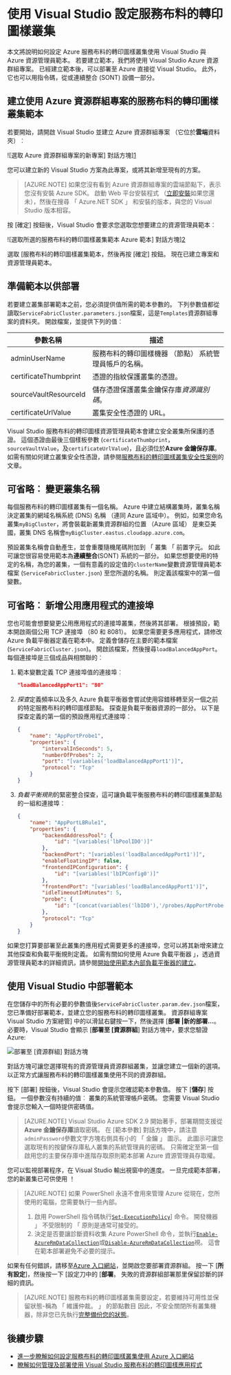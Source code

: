 <properties
   pageTitle="設定使用 Visual Studio 服務布料的轉印圖樣叢集 |Microsoft Azure"
   description="說明如何使用 Azure 資源管理員範本建立的 Visual Studio 的 Azure 資源群組專案設定服務布料的轉印圖樣叢集"
   services="service-fabric"
   documentationCenter=".net"
   authors="karolz-ms"
   manager="adegeo"
   editor=""/>

<tags
   ms.service="service-fabric"
   ms.devlang="dotNet"
   ms.topic="article"
   ms.tgt_pltfrm="NA"
   ms.workload="NA"
   ms.date="10/06/2016"
   ms.author="karolz@microsoft.com"/>

# <a name="set-up-a-service-fabric-cluster-by-using-visual-studio"></a>使用 Visual Studio 設定服務布料的轉印圖樣叢集
本文將說明如何設定 Azure 服務布料的轉印圖樣叢集使用 Visual Studio 與 Azure 資源管理員範本。 若要建立範本，我們將使用 Visual Studio Azure 資源群組專案。 已經建立範本後，可以部署至 Azure 直接從 Visual Studio。 此外，它也可以用指令碼，從或連續整合 (SONT) 設備一部分。

## <a name="create-a-service-fabric-cluster-template-by-using-an-azure-resource-group-project"></a>建立使用 Azure 資源群組專案的服務布料的轉印圖樣叢集範本
若要開始，請開啟 Visual Studio 並建立 Azure 資源群組專案 （它位於**雲端**資料夾）︰

![選取 Azure 資源群組專案的新專案] 對話方塊][1]

您可以建立新的 Visual Studio 方案為此專案，或將其新增至現有的方案。

>[AZURE.NOTE] 如果您沒有看到 Azure 資源群組專案的雲端節點下，表示您沒有安裝 Azure SDK。 啟動 Web 平台安裝程式 （[立即安裝](http://www.microsoft.com/web/downloads/platform.aspx)如果您還未），然後在搜尋 「 Azure.NET SDK 」 和安裝的版本，與您的 Visual Studio 版本相容。

按 [確定] 按鈕後，Visual Studio 會要求您選取您想要建立的資源管理員範本︰

![選取所選的服務布料的轉印圖樣叢集範本 Azure 範本] 對話方塊][2]

選取 [服務布料的轉印圖樣叢集範本，然後再按 [確定] 按鈕。 現在已建立專案和資源管理員範本。

## <a name="prepare-the-template-for-deployment"></a>準備範本以供部署
若要建立叢集部署範本之前，您必須提供值所需的範本參數的。 下列參數值都從讀取`ServiceFabricCluster.parameters.json`檔案，這是`Templates`資源群組專案的資料夾。 開啟檔案，並提供下列的值︰

|參數名稱           |描述|
|-----------------------  |--------------------------|
|adminUserName            |服務布料的轉印圖樣機器 （節點） 系統管理員帳戶的名稱。|
|certificateThumbprint    |憑證的指紋保護叢集的憑證。|
|sourceVaultResourceId    |儲存憑證保護叢集金鑰保存庫*資源識別碼*。|
|certificateUrlValue      |叢集安全性憑證的 URL。|

Visual Studio 服務布料的轉印圖樣資源管理員範本會建立安全叢集所保護的憑證。 這個憑證由最後三個樣板參數 (`certificateThumbprint`， `sourceVaultValue`，及`certificateUrlValue`)，且必須位於**Azure 金鑰保存庫**。 如需有關如何建立叢集安全性憑證，請參閱[服務布料的轉印圖樣叢集安全性案例](service-fabric-cluster-security.md#x509-certificates-and-service-fabric)的文章。

## <a name="optional-change-the-cluster-name"></a>可省略︰ 變更叢集名稱
每個服務布料的轉印圖樣叢集有一個名稱。 Azure 中建立結構叢集時，叢集名稱決定叢集的網域名稱系統 (DNS) 名稱 （連同 Azure 區域中）。 例如，如果您命名叢集`myBigCluster`，將會裝載新叢集資源群組的位置 （Azure 區域） 是東亞美國，叢集 DNS 名稱會`myBigCluster.eastus.cloudapp.azure.com`。

預設叢集名稱會自動產生，並會重覆隨機尾碼附加到 「 叢集 「 前置字元。 如此可讓您很容易使用範本為**連續整合**(SONT) 系統的一部分。 如果您想要使用的特定的名稱，為您的叢集，一個有意義的設定值的`clusterName`變數資源管理員範本檔案 (`ServiceFabricCluster.json`) 至您所選的名稱。 則定義該檔案中的第一個變數。

## <a name="optional-add-public-application-ports"></a>可省略︰ 新增公用應用程式的連接埠
您也可能會想要變更公用應用程式的連接埠叢集，然後將其部署。 根據預設，範本開啟兩個公用 TCP 連接埠 （80 和 8081）。 如果您需要更多應用程式，請修改 Azure 負載平衡器定義在範本中。 定義會儲存在主要的範本檔案 (`ServiceFabricCluster.json`)。 開啟該檔案，然後搜尋`loadBalancedAppPort`。 每個連接埠是三個成品與相關聯的︰

1. 範本變數定義 TCP 連接埠值的連接埠︰

    ```json
    "loadBalancedAppPort1": "80"
    ```

2. *探查*定義頻率以及多久 Azure 負載平衡器會嘗試使用容錯移轉至另一個之前的特定服務布料的轉印圖樣節點。 探查是負載平衡器資源的一部分。 以下是探查定義的第一個的預設應用程式連接埠︰

    ```json
    {
        "name": "AppPortProbe1",
        "properties": {
            "intervalInSeconds": 5,
            "numberOfProbes": 2,
            "port": "[variables('loadBalancedAppPort1')]",
            "protocol": "Tcp"
        }
    }
    ```

3. *負載平衡規則*的緊密整合探查，這可讓負載平衡服務布料的轉印圖樣叢集節點的一組和連接埠︰

    ```json
    {
        "name": "AppPortLBRule1",
        "properties": {
            "backendAddressPool": {
                "id": "[variables('lbPoolID0')]"
            },
            "backendPort": "[variables('loadBalancedAppPort1')]",
            "enableFloatingIP": false,
            "frontendIPConfiguration": {
                "id": "[variables('lbIPConfig0')]"
            },
            "frontendPort": "[variables('loadBalancedAppPort1')]",
            "idleTimeoutInMinutes": 5,
            "probe": {
                "id": "[concat(variables('lbID0'),'/probes/AppPortProbe1')]"
            },
            "protocol": "Tcp"
        }
    }
    ```
如果您打算要部署至此叢集的應用程式需要更多的連接埠，您可以將其新增來建立其他探查和負載平衡規則定義。 如需有關如何使用 Azure 負載平衡器 」，透過資源管理員範本的詳細資訊，請參閱[開始使用範本內部負載平衡器的建立](../load-balancer/load-balancer-get-started-ilb-arm-template.md)。

## <a name="deploy-the-template-by-using-visual-studio"></a>使用 Visual Studio 中部署範本
在您儲存中的所有必要的參數值後`ServiceFabricCluster.param.dev.json`檔案，您已準備好部署範本，並建立您的服務布料的轉印圖樣叢集。 資源群組專案 Visual Studio 方案總管] 中的以滑鼠右鍵按一下，然後選擇 [**部署 |新的部署...**。 必要時，Visual Studio 會顯示 [**部署至 [資源群組**] 對話方塊中，要求您驗證 Azure:

![部署至 [資源群組] 對話方塊][3]

對話方塊可讓您選擇現有的資源管理員資源群組叢集，並讓您建立一個新的選項。 以正常方式讓服務布料的轉印圖樣叢集使用不同的資源群組。

按下 [部署] 按鈕後，Visual Studio 會提示您確認範本參數值。 按下 [**儲存**] 按鈕。 一個參數沒有持續的值︰ 叢集的系統管理帳戶密碼。 您需要 Visual Studio 會提示您輸入一個時提供密碼值。

>[AZURE.NOTE] Visual Studio Azure SDK 2.9 開始著手，部署期間支援從**Azure 金鑰保存庫**讀取密碼。 在 [範本參數] 對話方塊中，請注意`adminPassword`參數文字方塊右側具有小的 「 金鑰 」 圖示。 此圖示可讓您選取現有的按鍵保存庫私人叢集的系統管理員的密碼。 只需確定至第一個啟用您的主要保存庫中進階存取原則範本部署 Azure 資源管理員存取權。 

您可以監視部署程序，在 Visual Studio 輸出視窗中的進度。 一旦完成範本部署，您的新叢集已可供使用 ！

>[AZURE.NOTE] 如果 PowerShell 永遠不會用來管理 Azure 從現在，您所使用的電腦，您需要執行一些內部。
>1. 啟用 PowerShell 指令碼執行[`Set-ExecutionPolicy`](https://technet.microsoft.com/library/hh849812.aspx)] 命令。 開發機器 」 不受限制的 「 原則是通常可接受的。
>2. 決定是否要讓診斷資料收集 Azure PowerShell 命令，並執行[`Enable-AzureRmDataCollection`](https://msdn.microsoft.com/library/mt619303.aspx)或[`Disable-AzureRmDataCollection`](https://msdn.microsoft.com/library/mt619236.aspx)視。 這會在範本部署避免不必要的提示。

如果有任何錯誤，請移至[Azure 入口網站](https://portal.azure.com/)，並開啟您要部署資源群組。 按一下 [**所有設定**]，然後按一下 [設定刀中的 [**部署**。 失敗的資源群組部署那里保留診斷的詳細的資訊。

>[AZURE.NOTE] 服務布料的轉印圖樣叢集需要設定，若要維持可用性並保留狀態-稱為 「 維護仲裁。 」 的節點數目 因此，不安全關閉所有叢集機器，除非您已先執行[完整備份您的狀態](service-fabric-reliable-services-backup-restore.md)。

## <a name="next-steps"></a>後續步驟
- [進一步瞭解如何設定服務布料的轉印圖樣叢集使用 Azure 入口網站](service-fabric-cluster-creation-via-portal.md)
- [瞭解如何管理及部署使用 Visual Studio 服務布料的轉印圖樣應用程式](service-fabric-manage-application-in-visual-studio.md)

<!--Image references-->
[1]: ./media/service-fabric-cluster-creation-via-visual-studio/azure-resource-group-project-creation.png
[2]: ./media/service-fabric-cluster-creation-via-visual-studio/selecting-azure-template.png
[3]: ./media/service-fabric-cluster-creation-via-visual-studio/deploy-to-azure.png

